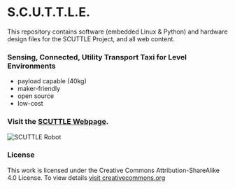 # S.C.U.T.T.L.E.
This repository contains software (embedded Linux & Python) and hardware design files for the SCUTTLE Project, and all web content.

### Sensing, Connected, Utility Transport Taxi for Level Environments
* payload capable (40kg)
* maker-friendly
* open source
* low-cost

### Visit the [SCUTTLE Webpage](https://scuttlerobot.github.io/SCUTTLE/).
![SCUTTLE Robot](https://raw.githubusercontent.com/scuttlerobot/SCUTTLE/master/docs/index_files/image002.png)

### License
This work is licensed under the Creative Commons Attribution-ShareAlike 4.0 License.  To view details [visit creativecommons.org](https://creativecommons.org/licenses/by-sa/4.0/legalcode)
